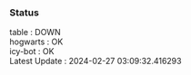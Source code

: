 ### Status


table : DOWN  
hogwarts : OK  
icy-bot : OK  
Latest Update : 2024-02-27 03:09:32.416293

